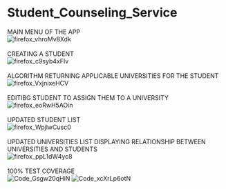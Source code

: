# Student_Counseling_Service

MAIN MENU OF THE APP<br />
![firefox_vhroMv8Xdk](https://github.com/asanguine/Student_Counseling_Service/assets/54071079/09afcd6e-e9a0-4e62-8e31-371b4e0c8160)
<br /><br />
CREATING A STUDENT<br />
![firefox_c9syb4xFIv](https://github.com/asanguine/Student_Counseling_Service/assets/54071079/074d956a-c3de-4f6f-89f2-3448c83313cd)
<br /><br />
ALGORITHM RETURNING APPLICABLE UNIVERSITIES FOR THE STUDENT <br />
![firefox_VxjnixeHCV](https://github.com/asanguine/Student_Counseling_Service/assets/54071079/8c2c3fa9-f1ca-4eea-bc30-1264c0dac541)
<br /><br />
EDITIBG STUDENT TO ASSIGN THEM TO A UNIVERSITY<br />
![firefox_eoRwH5AOin](https://github.com/asanguine/Student_Counseling_Service/assets/54071079/e1e430ac-b400-4b8f-9454-a612bdb35a12)
<br /><br />
UPDATED STUDENT LIST<br />
![firefox_WpjlwCusc0](https://github.com/asanguine/Student_Counseling_Service/assets/54071079/eaab1355-2d0f-44d4-8abb-74a4c684bd3d)
<br /><br />
UPDATED UNIVERSITIES LIST DISPLAYING RELATIONSHIP BETWEEN UNIVERSITIES AND STUDENTS<br />
![firefox_ppL1dW4yc8](https://github.com/asanguine/Student_Counseling_Service/assets/54071079/85a9777d-c36b-4c87-81c2-62afd01feed0)
<br /><br />
100% TEST COVERAGE<br />
![Code_Gsgw20qHiN](https://github.com/asanguine/Student_Counseling_Service/assets/54071079/64645449-17cb-49d3-bffb-cc082a4cdc3b)
![Code_xcXrLp6otN](https://github.com/asanguine/Student_Counseling_Service/assets/54071079/61239ee3-b2aa-4026-add0-35b048db2b89)
